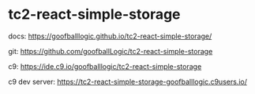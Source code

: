 # tc2-react-simple-storage

docs: https://goofballlogic.github.io/tc2-react-simple-storage/

git: https://github.com/goofballLogic/tc2-react-simple-storage

c9: https://ide.c9.io/goofballlogic/tc2-react-simple-storage

c9 dev server: https://tc2-react-simple-storage-goofballlogic.c9users.io/